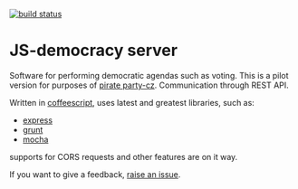 [![build status](https://secure.travis-ci.org/vencax/js-democracy-server.png?branch=master)](https://secure.travis-ci.org/vencax/js-democracy-server)

# JS-democracy server

Software for performing democratic agendas such as voting.
This is a pilot version for purposes of [pirate party-cz](http://pirati.cz).
Communication through REST API.

Written in [coffeescript](http://coffeescript.org/), uses latest and greatest libraries, such as:
- [express](http://expressjs.com/)
- [grunt](http://gruntjs.com/)
- [mocha](http://visionmedia.github.io/mocha/)

supports for CORS requests and other features are on it way.

If you want to give a feedback, [raise an issue](https://github.com/vencax/js-democracy-server/issues).
